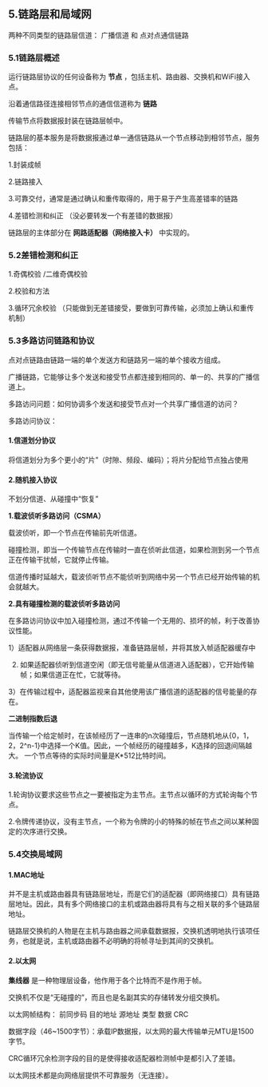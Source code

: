 ## 5.链路层和局域网

两种不同类型的链路层信道： 广播信道 和 点对点通信链路

### 5.1链路层概述

运行链路层协议的任何设备称为 **节点** ，包括主机、路由器、交换机和WiFi接入点。

沿着通信路径连接相邻节点的通信信道称为 **链路**

传输节点将数据报封装在链路层帧中。

链路层的基本服务是将数据报通过单一通信链路从一个节点移动到相邻节点，服务包括：

1.封装成帧

2.链路接入

3.可靠交付，通常是通过确认和重传取得的，用于易于产生高差错率的链路

4.差错检测和纠正 （没必要转发一个有差错的数据报）



链路层的主体部分在 **网路适配器（网络接入卡）** 中实现的。



### 5.2差错检测和纠正

1.奇偶校验 /二维奇偶校验

2.校验和方法

3.循环冗余校验 （只能做到无差错接受，要做到可靠传输，必须加上确认和重传机制）



### 5.3多路访问链路和协议

点对点链路由链路一端的单个发送方和链路另一端的单个接收方组成。

广播链路，它能够让多个发送和接受节点都连接到相同的、单一的、共享的广播信道上。

多路访问问题：如何协调多个发送和接受节点对一个共享广播信道的访问？

多路访问协议：

#### 1.**信道划分协议**

将信道划分为多个更小的“片”（时隙、频段、编码）；将片分配给节点独占使用

#### 2.**随机接入协议**

不划分信道、从碰撞中“恢复”

**1.载波侦听多路访问（CSMA）**

 载波侦听，即一个节点在传输前先听信道。

碰撞检测，即当一个传输节点在传输时一直在侦听此信道，如果检测到另一个节点正在传输干扰帧，它就停止传输。

信道传播时延越大，载波侦听节点不能侦听到网络中另一个节点已经开始传输的机会就越大。

**2.具有碰撞检测的载波侦听多路访问**

在多路访问协议中加入碰撞检测，通过不传输一个无用的、损坏的帧，利于改善协议性能。



1）适配器从网络层一条获得数据报，准备链路层帧，并将其放入帧适配器缓存中

2) 如果适配器侦听到信道空闲（即无信号能量从信道进入适配器），它开始传输帧；如果信道正在忙，它就等待。

3）在传输过程中，适配器监视来自其他使用该广播信道的适配器的信号能量的存在。



**二进制指数后退**

当传输一个给定帧时，在该帧经历了一连串的n次碰撞后，节点随机地从{0，1，2，2^n-1}中选择一个K值。因此，一个帧经历的碰撞越多，K选择的回退间隔越大。 一个节点等待的实际时间量是K*512比特时间。



#### 3.**轮流协议**

1.轮询协议要求这些节点之一要被指定为主节点。主节点以循环的方式轮询每个节点。

2.令牌传递协议，没有主节点，一个称为令牌的小的特殊的帧在节点之间以某种固定的次序进行交换。

### 5.4交换局域网

#### 1.MAC地址

并不是主机或路由器具有链路层地址，而是它们的适配器（即网络接口）具有链路层地址。因此，具有多个网络接口的主机或路由器将具有与之相关联的多个链路层地址。

链路层交换机的人物是在主机与路由器之间承载数据报，交换机透明地执行该项任务，也就是说，主机或路由器不必明确的将帧寻址到其间的交换机。



#### 2.**以太网**

**集线器** 是一种物理层设备，他作用于各个比特而不是作用于帧。

交换机不仅是“无碰撞的”，而且也是名副其实的存储转发分组交换机。

以太网帧结构： 前同步码 目的地址 源地址 类型 数据  CRC

数据字段（46~1500字节）：承载IP数据报，以太网的最大传输单元MTU是1500字节。

CRC循环冗余检测字段的目的是使得接收适配器检测帧中是都引入了差错。

以太网技术都是向网络层提供不可靠服务（无连接）。